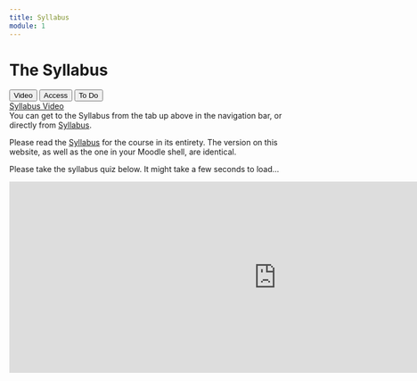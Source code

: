 ```yaml
---
title: Syllabus
module: 1
---
```


# The Syllabus

<!-- rebuild this video -->
<div class="tab">
  <button class="tablinks active" onclick="openTab(event, 'Video')">Video</button>
  <button class="tablinks" onclick="openTab(event, 'Access')">Access</button>
  <button class="tablinks" onclick="openTab(event, 'ToDo')">To Do</button>
</div>
<div id="Video" class="tabcontent" style="display:block">
<a href="https://moodle.umt.edu/mod/url/view.php?id=2245035&redirect=1" target="_blank">Syllabus Video</a>
</div>
<div id="Access" class="tabcontent">
You can get to the Syllabus from the tab up above in the navigation bar, or directly from <a href="https://moodle.umt.edu/mod/resource/view.php?id=2245029&redirect=1" target="_blank">Syllabus</a>.
</div>
<div id="ToDo" class="tabcontent">

<p>Please read the <a href="https://moodle.umt.edu/mod/resource/view.php?id=2245029&redirect=1">Syllabus</a> for the course in its entirety. The version on this website, as well as the one in your Moodle shell, are identical.
</p>
<p>Please take the syllabus quiz below.  It might take a few seconds to load...</p>
<p><iframe src="https://umontanamediaarts.com/MART120/wp-admin/admin-ajax.php?action=h5p_embed&id=1" width="958" height="343" frameborder="0" allowfullscreen="allowfullscreen"></iframe><script src="https://umontanamediaarts.com/MART120/wp-content/plugins/h5p/h5p-php-library/js/h5p-resizer.js" charset="UTF-8"></script></p>
</div>
